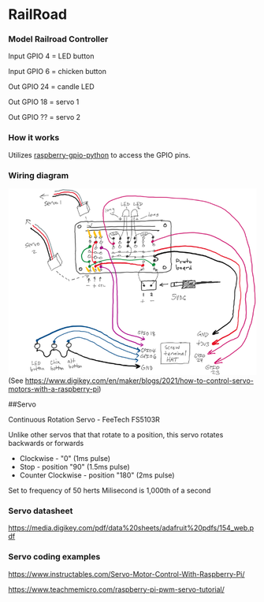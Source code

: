 # RailRoad
### Model Railroad Controller

Input GPIO 4 = LED button

Input GPIO 6 = chicken button

Out GPIO 24 = candle LED

Out GPIO 18 = servo 1

Out GPIO ?? = servo 2

### How it works
Utilizes [raspberry-gpio-python](https://sourceforge.net/p/raspberry-gpio-python/wiki/Examples/) to access the GPIO pins.


### Wiring diagram
![](https://raw.githubusercontent.com/LookHere/RailRoad/master/images/diagram-1b.png)
(See https://www.digikey.com/en/maker/blogs/2021/how-to-control-servo-motors-with-a-raspberry-pi)


##Servo 

Continuous Rotation Servo - FeeTech FS5103R

Unlike other servos that that rotate to a position, this servo rotates backwards or forwards 

- Clockwise - "0" (1ms pulse)
- Stop - position "90" (1.5ms pulse)
- Counter Clockwise - position "180" (2ms pulse)

Set to frequency of 50 herts
Milisecond is 1,000th of a second



### Servo datasheet
https://media.digikey.com/pdf/data%20sheets/adafruit%20pdfs/154_web.pdf

### Servo coding examples
https://www.instructables.com/Servo-Motor-Control-With-Raspberry-Pi/

https://www.teachmemicro.com/raspberry-pi-pwm-servo-tutorial/
